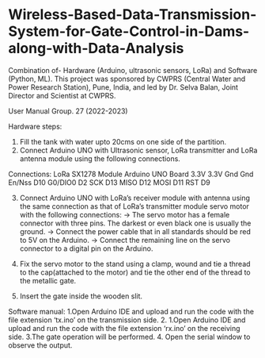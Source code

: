 # Wireless-Based-Data-Transmission-System-for-Gate-Control-in-Dams-along-with-Data-Analysis
Combination of- Hardware (Arduino, ultrasonic sensors, LoRa) and Software (Python, ML). This project was sponsored by CWPRS (Central Water and Power Research Station), Pune, India, and led by Dr. Selva Balan, Joint Director and Scientist at CWPRS.


User Manual Group. 27 (2022-2023)

Hardware steps:
1. Fill the tank with water upto 20cms on one side of the partition.
2. Connect Arduino UNO with Ultrasonic sensor, LoRa transmitter and LoRa antenna module using the following connections.

Connections: 
LoRa SX1278 Module           Arduino UNO Board
3.3V                               3.3V
Gnd                                 Gnd
En/Nss                              D10
G0/DIO0                             D2
SCK                                 D13
MISO                                D12
MOSI                                D11
RST                                 D9

3. Connect Arduino UNO with LoRa’s receiver module with antenna using the same connection as that of LoRa’s transmitter module servo motor with the following connections:
-> The servo motor has a female connector with three pins. The darkest or even black one is usually the ground.
-> Connect the power cable that in all standards should be red to 5V on the Arduino.
-> Connect the remaining line on the servo connector to a digital pin on the Arduino.
   
4. Fix the servo motor to the stand using a clamp, wound and tie a thread to the cap(attached to the motor) and tie the other end of the thread to the metallic gate.
5. Insert the gate inside the wooden slit.
   
Software manual:
1.Open Arduino IDE and upload and run the code with the file extension ‘tx.ino’ on the transmission side.
2. 1.Open Arduino IDE and upload and run the code with the file extension ‘rx.ino’ on the receiving side.
3.The gate operation will be performed.
4. Open the serial window to observe the output.
